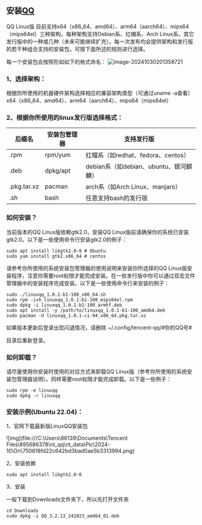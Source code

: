 ## 安装[QQ](https://im.qq.com/linuxqq/index.shtml)

QQ Linux版 目前支持x64（x86_64、amd64）、arm64（aarch64）、mips64（mips64el）三种架构，每种架构支持Debian系、红帽系、Arch Linux系、其它发行版中的一种或几种（未来可能继续扩充）。每一次发布均会提供架构和发行版的若干种组合支持的安装包，可按下面所述的规则进行选择。

每一个安装包会按照形如如下的格式命名：
![image-20241030201358721](C:\Users\86139\AppData\Roaming\Typora\typora-user-images\image-20241030201358721.png)

### 1、选择架构：

根据你所使用的机器硬件架构选择相应的兼容架构类型（可通过uname -a查看）x64（x86_64、amd64）、arm64（aarch64）、mips64（mips64el）

### 2、根据你所使用的linux发行版选择格式：

| 后缀名      | 安装包管理器 | 支持发行版                             |
| ----------- | ------------ | -------------------------------------- |
| .rpm        | rpm/yum      | 红帽系（如redhat、fedora、centos）     |
| .deb        | dpkg/apt     | debian系（如debian、ubuntu、银河麒麟） |
| .pkg.tar.xz | pacman       | arch系（如Arch Linux、manjaro）        |
| .sh         | bash         | 任意支持bash的发行版                   |

### 如何安装？

当前版本的QQ Linux版依赖gtk2.0，安装QQ Linux版前请确保你的系统已安装gtk2.0。以下是一些使用命令行安装gtk2.0的例子：

```shell
sudo apt install libgtk2.0-0 # Ubuntu
sudo yum install gtk2.x86_64 # centos
```

请参考你所使用的系统安装包管理器的使用说明来安装你所选择的QQ Linux版安装程序，注意你需要root权限才能完成安装。在一些发行版中你可以通过双击文件管理器中的安装程序完成安装。以下是一些使用命令行来安装的例子：

```shell
sudo ./linuxqq_1.0.1-b1-100_x86_64.sh
sudo rpm -ivh linuxqq_1.0.1-b1-100_mips64el.rpm
sudo dpkg -i linuxqq_1.0.1-b1-100_armhf.deb
sudo apt install -y /path/to/linuxqq_1.0.1-b1-100_amd64.deb
sudo pacman -U linuxqq_1.0.1-ci-94_x86_64.pkg.tar.xz
```

如果版本更新后登录出现闪退情况，请删除 ~/.config/tencent-qq/#你的QQ号# 

目录后重新登录。

### 如何卸载？

请尽量使用你安装时使用的对应方式来卸载QQ Linux版（参考你所使用的系统安装包管理器说明）。同样需要root权限才能完成卸载。以下是一些例子：

```shell
sudo rpm -e linuxqq
sudo dpkg -r linuxqq
```

### 安装示例(Ubuntu 22.04)：

1、官网下载最新版LinuxQQ安装包

![img](file:///C:\Users\86139\Documents\Tencent Files\895686378\nt_qq\nt_data\Pic\2024-10\Ori\750618fd22c642bd3bad0ae5b3313994.png)

2、安装依赖

```shell
sudo apt install libgtk2.0-0
```

3、安装

一般下载到Downloads文件夹下，所以先打开文件夹

```shell
cd Downloads
sudo dpkg -i QQ_3.2.13_241023_amd64_01.deb
```

